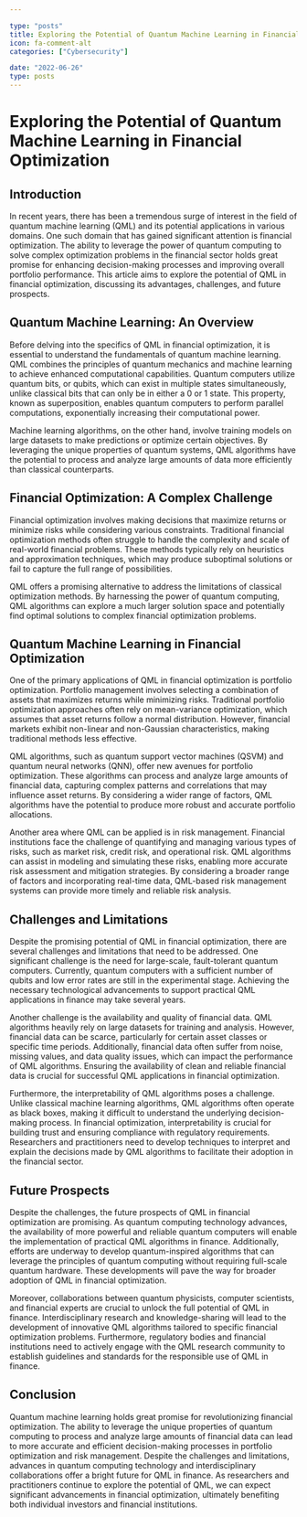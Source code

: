 ```yaml
---

type: "posts"
title: Exploring the Potential of Quantum Machine Learning in Financial Optimization
icon: fa-comment-alt
categories: ["Cybersecurity"]

date: "2022-06-26"
type: posts
---
```





# Exploring the Potential of Quantum Machine Learning in Financial Optimization

## Introduction

In recent years, there has been a tremendous surge of interest in the field of quantum machine learning (QML) and its potential applications in various domains. One such domain that has gained significant attention is financial optimization. The ability to leverage the power of quantum computing to solve complex optimization problems in the financial sector holds great promise for enhancing decision-making processes and improving overall portfolio performance. This article aims to explore the potential of QML in financial optimization, discussing its advantages, challenges, and future prospects.

## Quantum Machine Learning: An Overview

Before delving into the specifics of QML in financial optimization, it is essential to understand the fundamentals of quantum machine learning. QML combines the principles of quantum mechanics and machine learning to achieve enhanced computational capabilities. Quantum computers utilize quantum bits, or qubits, which can exist in multiple states simultaneously, unlike classical bits that can only be in either a 0 or 1 state. This property, known as superposition, enables quantum computers to perform parallel computations, exponentially increasing their computational power.

Machine learning algorithms, on the other hand, involve training models on large datasets to make predictions or optimize certain objectives. By leveraging the unique properties of quantum systems, QML algorithms have the potential to process and analyze large amounts of data more efficiently than classical counterparts.

## Financial Optimization: A Complex Challenge

Financial optimization involves making decisions that maximize returns or minimize risks while considering various constraints. Traditional financial optimization methods often struggle to handle the complexity and scale of real-world financial problems. These methods typically rely on heuristics and approximation techniques, which may produce suboptimal solutions or fail to capture the full range of possibilities.

QML offers a promising alternative to address the limitations of classical optimization methods. By harnessing the power of quantum computing, QML algorithms can explore a much larger solution space and potentially find optimal solutions to complex financial optimization problems.

## Quantum Machine Learning in Financial Optimization

One of the primary applications of QML in financial optimization is portfolio optimization. Portfolio management involves selecting a combination of assets that maximizes returns while minimizing risks. Traditional portfolio optimization approaches often rely on mean-variance optimization, which assumes that asset returns follow a normal distribution. However, financial markets exhibit non-linear and non-Gaussian characteristics, making traditional methods less effective.

QML algorithms, such as quantum support vector machines (QSVM) and quantum neural networks (QNN), offer new avenues for portfolio optimization. These algorithms can process and analyze large amounts of financial data, capturing complex patterns and correlations that may influence asset returns. By considering a wider range of factors, QML algorithms have the potential to produce more robust and accurate portfolio allocations.

Another area where QML can be applied is in risk management. Financial institutions face the challenge of quantifying and managing various types of risks, such as market risk, credit risk, and operational risk. QML algorithms can assist in modeling and simulating these risks, enabling more accurate risk assessment and mitigation strategies. By considering a broader range of factors and incorporating real-time data, QML-based risk management systems can provide more timely and reliable risk analysis.

## Challenges and Limitations

Despite the promising potential of QML in financial optimization, there are several challenges and limitations that need to be addressed. One significant challenge is the need for large-scale, fault-tolerant quantum computers. Currently, quantum computers with a sufficient number of qubits and low error rates are still in the experimental stage. Achieving the necessary technological advancements to support practical QML applications in finance may take several years.

Another challenge is the availability and quality of financial data. QML algorithms heavily rely on large datasets for training and analysis. However, financial data can be scarce, particularly for certain asset classes or specific time periods. Additionally, financial data often suffer from noise, missing values, and data quality issues, which can impact the performance of QML algorithms. Ensuring the availability of clean and reliable financial data is crucial for successful QML applications in financial optimization.

Furthermore, the interpretability of QML algorithms poses a challenge. Unlike classical machine learning algorithms, QML algorithms often operate as black boxes, making it difficult to understand the underlying decision-making process. In financial optimization, interpretability is crucial for building trust and ensuring compliance with regulatory requirements. Researchers and practitioners need to develop techniques to interpret and explain the decisions made by QML algorithms to facilitate their adoption in the financial sector.

## Future Prospects

Despite the challenges, the future prospects of QML in financial optimization are promising. As quantum computing technology advances, the availability of more powerful and reliable quantum computers will enable the implementation of practical QML algorithms in finance. Additionally, efforts are underway to develop quantum-inspired algorithms that can leverage the principles of quantum computing without requiring full-scale quantum hardware. These developments will pave the way for broader adoption of QML in financial optimization.

Moreover, collaborations between quantum physicists, computer scientists, and financial experts are crucial to unlock the full potential of QML in finance. Interdisciplinary research and knowledge-sharing will lead to the development of innovative QML algorithms tailored to specific financial optimization problems. Furthermore, regulatory bodies and financial institutions need to actively engage with the QML research community to establish guidelines and standards for the responsible use of QML in finance.

## Conclusion

Quantum machine learning holds great promise for revolutionizing financial optimization. The ability to leverage the unique properties of quantum computing to process and analyze large amounts of financial data can lead to more accurate and efficient decision-making processes in portfolio optimization and risk management. Despite the challenges and limitations, advances in quantum computing technology and interdisciplinary collaborations offer a bright future for QML in finance. As researchers and practitioners continue to explore the potential of QML, we can expect significant advancements in financial optimization, ultimately benefiting both individual investors and financial institutions.